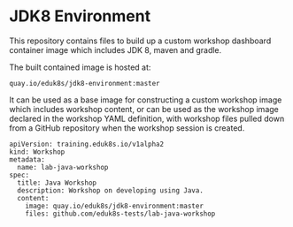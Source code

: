 JDK8 Environment
================

This repository contains files to build up a custom workshop dashboard
container image which includes JDK 8, maven and gradle.

The built contained image is hosted at:

```
quay.io/eduk8s/jdk8-environment:master
```

It can be used as a base image for constructing a custom workshop image
which includes workshop content, or can be used as the workshop image
declared in the workshop YAML definition, with workshop files pulled down
from a GitHub repository when the workshop session is created.

```
apiVersion: training.eduk8s.io/v1alpha2
kind: Workshop
metadata:
  name: lab-java-workshop
spec:
  title: Java Workshop
  description: Workshop on developing using Java.
  content:
    image: quay.io/eduk8s/jdk8-environment:master
    files: github.com/eduk8s-tests/lab-java-workshop
```
